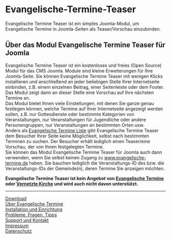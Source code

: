 # Evangelische-Termine-Teaser
Evangelische Termine Teaser ist ein simples Joomla-Modul, um Evangelische Termine in Joomla-Seiten als Teaser/Vorschau einzubinden.  

## Über das Modul Evangelische Termine Teaser für Joomla
Evangelische Termine Teaser ist ein kostenloses und freies (Open Source) Modul für das CMS Joomla. Module sind kleine Erweiterungen für Ihre Joomla-Seite. Sie können Evangelische Termine Teaser mit wenigen Klicks installieren und anschließend an jeder beliebigen Stelle Ihrer Internetseite einbinden, z.B. einem einzelnen Beitrag, einer Seitenleiste oder dem Footer. Das Modul zeigt dann an dieser Stelle eine Vorschau auf Ihre nächsten Termine an.  
Das Modul bietet Ihnen viele Einstellungen, mit denen Sie ganze genau festlegen können, welche Termine auf Ihrer Internetseite angezeigt werden sollen, z.B. nur Gottesdienste oder bestimmte Kategorien von Veranstaltungen, nur Veranstaltungen für Jugendliche oder andere Personengruppen, nur Veranstaltungen an bestimmten Orten usw.  
Anders als [Evangelische Termine Liste](https://herrpfarrer.github.io/Evangelische-Termine-Liste/) gibt Evangelische Termine Teaser dem Besucher Ihrer Seite keine Möglichkeit, selbst nach bestimmten Terminen zu suchen. Der Besucher erhält lediglich einen Teaser/eine Vorschau, der von Ihnen festgelegten Termine.  
Sie können das Modul Evangelische Termine Teaser für Joomla auch dann verwenden, wenn Sie selbst keinen Zugang zu www.evangelische-termine.de haben. Sie bauchen lediglich die Veranstaltungs-ID des bzw. die Veranstaltungs-IDs der Gemeinde(n), deren Termine Sie anzeigen möchten.  

**Evangelische Termine Teaser ist kein Angebot von [Evangelische Termine](https://www.evangelische-termine.de) oder [Vernetzte Kirche](https://www.vernetzte-kirche.de) und wird auch nicht davon unterstützt.**  

---

[Download](https://herrpfarrer.github.io/Evangelische-Termine-Teaser#download)  
[Über Evangelische Termine](https://herrpfarrer.github.io/Evangelische-Termine-Teaser#über-evangelische-termine)  
[Installation und Einrichtung](https://herrpfarrer.github.io/Evangelische-Termine-Teaser#installation-und-einrichtung)  
[Probleme, Fragen, Tipps](https://herrpfarrer.github.io/Evangelische-Termine-Teaser#probleme-fragen-tipps)  
[Support und Kontakt](https://herrpfarrer.github.io/Evangelische-Termine-Teaser#support-und-kontakt)  
[Impressum](https://herrpfarrer.github.io/Evangelische-Termine-Teaser#impressum)  
[Datenschutz](https://herrpfarrer.github.io/Evangelische-Termine-Teaser#datenschutz) 
